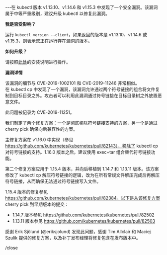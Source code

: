 ---在 kubectl 版本 v1.13.10、v1.14.6 和 v1.15.3 中发现了一个安全漏洞。该漏洞属于中等严重级别，建议升级 kubectl 以修复此漏洞。

**我是否受影响？**

运行 `kubectl version --client`，如果返回的版本是 v1.13.10、v1.14.6 或 v1.15.3，则表示您正在运行存在漏洞的版本。

**如何升级？**

请按照[此处](https://kubernetes.io/docs/tasks/tools/install-kubectl/)的安装说明进行操作。

**漏洞详情**

该漏洞的细节与 CVE-2019-1002101 和 CVE-2019-11246 非常相似。  
在 kubectl cp 中发现了一个漏洞，该漏洞允许通过两个符号链接的组合将文件复制到目标目录之外。攻击者可以利用此漏洞通过符号链接在目标目录树之外放置恶意文件。

此问题被记录为 CVE-2019-11251。

我们制定了两个修复方案：一个是彻底移除符号链接支持的方案，另一个是通过 cherry pick 确保向后兼容性的方案。

主修复方案在 v1.16.0 中实现（参见 https://github.com/kubernetes/kubernetes/pull/82143），移除了 kubectl cp 对符号链接的支持。1.16.0 版本之后，建议使用 exec+tar 组合替代符号链接功能。

第二个修复方案应用于 1.15.4 版本，并向后移植到 1.14.7 和 1.13.11 版本。该方案修改了 kubectl cp 解压符号链接的逻辑，改为在所有常规文件解压完成后再解压符号链接，从而确保无法通过符号链接写入文件。

1.15.4 版本的修复参见 https://github.com/kubernetes/kubernetes/pull/82384。以下是从该修复方案 cherry pick 到早期版本的提交：  
- 1.14.7 版本参见 https://github.com/kubernetes/kubernetes/pull/82502  
- 1.13.11 版本参见 https://github.com/kubernetes/kubernetes/pull/82503  

感谢 Erik Sjölund (@eriksjolund) 发现此问题，感谢 Tim Allclair 和 Maciej Szulik 提供的修复方案，以及补丁发布经理将修复包含在发布版本中。

/close